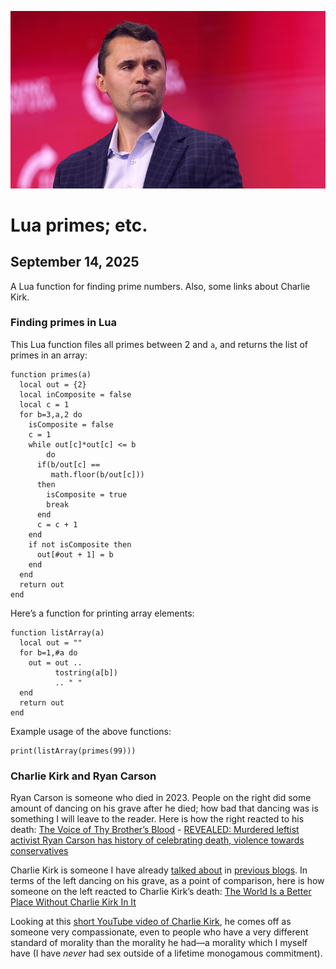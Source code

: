 ![blogpic](pics/CharlieKirk.jpg)
# Lua primes; etc.
## September 14, 2025

A Lua function for finding prime numbers.  Also, some links about
Charlie Kirk.

### Finding primes in Lua

This Lua function files all primes between 2 and `a`, and
returns the list of primes in an array:

```
function primes(a)
  local out = {2}
  local inComposite = false
  local c = 1
  for b=3,a,2 do
    isComposite = false
    c = 1
    while out[c]*out[c] <= b
        do
      if(b/out[c] ==
         math.floor(b/out[c]))
      then
        isComposite = true
        break
      end
      c = c + 1
    end
    if not isComposite then
      out[#out + 1] = b
    end
  end
  return out
end
```

Here’s a function for printing array elements:

```
function listArray(a)
  local out = ""
  for b=1,#a do
    out = out .. 
          tostring(a[b]) 
          .. " "
  end
  return out
end
```

Example usage of the above functions:

```
print(listArray(primes(99)))
```

### Charlie Kirk and Ryan Carson

Ryan Carson is someone who died in 2023. People on the right did some
amount of dancing on his grave after he died; how bad that dancing was
is something I will leave to the reader. Here is how the right reacted
to his death: [The Voice of Thy Brother’s Blood](https://archive.ph/SfpJa) - 
[REVEALED: Murdered leftist activist Ryan Carson has history of celebrating 
death, violence towards conservatives](https://archive.ph/gYazW)

Charlie Kirk is someone I have already [talked about](blog:2025-09-13)
in [previous blogs](blog:2025-09-11). In terms of the left dancing on his
grave, as a point of comparison, here is how someone on the left reacted to
Charlie Kirk’s death: [The World Is a Better Place Without Charlie Kirk 
In It](https://archive.ph/BaEFv)

Looking at this [short YouTube video of Charlie 
Kirk](https://www.youtube.com/watch?v=7JRWZ13JXtw), he comes off as 
someone very compassionate, even to people who have a very different
standard of morality than the morality he had—a morality which I myself
have (I have _never_ had sex outside of a lifetime monogamous
commitment).

